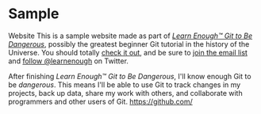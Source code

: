 # Sample 
Website This is a sample website made as part of 
[*Learn Enough™ Git to Be Dangerous*](http://learnenough.com/git-tutorial),
possibly the greatest beginner Git tutorial in the history of the Universe. 
You should totally [check it out](http://learnenough.com/git-tutorial), 
and be sure to [join the email list](http://learnenough.com/#email_list) 
and [follow @learnenough](http://twitter.com/learnenough) on Twitter. 


After finishing *Learn Enough™ Git to Be Dangerous*, 
I'll know enough Git to be *dangerous*. 
This means I'll be able to use Git to track changes in my projects,
back up data, share my work with others, 
and collaborate with programmers and other users of Git.
https://github.com/